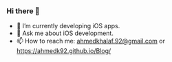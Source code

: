 ### Hi there 👋

- 🔭 I’m currently developing iOS apps.
- 💬 Ask me about iOS development.
- 📫 How to reach me: ahmedkhalaf.92@gmail.com or https://ahmedk92.github.io/Blog/
